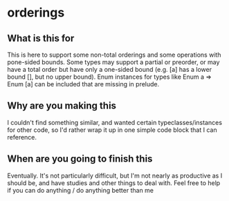 # orderings

<h2>What is this for</h2>
This is here to support some non-total orderings and some operations with pone-sided bounds. Some types may support a partial or preorder, or may have a total order but have only a one-sided bound (e.g. [a] has a lower bound [], but no upper bound). Enum instances for types like Enum a => Enum [a] can be included that are missing in prelude.

<h2>Why are you making this</h2>
I couldn't find something similar, and wanted certain typeclasses/instances for other code, so I'd rather wrap it up in one simple code block that I can reference.

<h2>When are you going to finish this</h2>
Eventually. It's not particularly difficult, but I'm not nearly as productive as I should be, and have studies and other things to deal with. Feel free to help if you can do anything / do anything better than me
